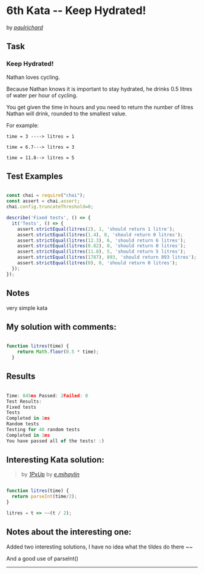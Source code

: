 # 6th Kata -- Keep Hydrated!






by *[paulrichard](https://www.codewars.com/users/paulrichard)*


## Task

### Keep Hydrated!


Nathan loves cycling.

Because Nathan knows it is important to stay hydrated, he drinks 0.5 litres of water per hour of cycling.

You get given the time in hours and you need to return the number of litres Nathan will drink, rounded to the smallest value.

For example:
```
time = 3 ----> litres = 1

time = 6.7---> litres = 3

time = 11.8--> litres = 5
```


## Test Examples

```js

const chai = require("chai");
const assert = chai.assert;
chai.config.truncateThreshold=0;

describe('Fixed tests', () => {
  it('Tests', () => {
    assert.strictEqual(litres(2), 1, 'should return 1 litre');
    assert.strictEqual(litres(1.4), 0, 'should return 0 litres');
    assert.strictEqual(litres(12.3), 6, 'should return 6 litres');
    assert.strictEqual(litres(0.82), 0, 'should return 0 litres');
    assert.strictEqual(litres(11.8), 5, 'should return 5 litres');
    assert.strictEqual(litres(1787), 893, 'should return 893 litres');
    assert.strictEqual(litres(0), 0, 'should return 0 litres');
  });
});

```


## Notes

very simple kata

## My solution with comments:

```js

function litres(time) {
    return Math.floor(0.5 * time);
  }

```


## Results

```js

Time: 845ms Passed: 2Failed: 0
Test Results:
Fixed tests
Tests
Completed in 1ms
Random tests
Testing for 40 random tests
Completed in 1ms
You have passed all of the tests! :)

```

## Interesting Kata solution:
> by *[1PxUp](https://www.codewars.com/users/1PxUp)*
> by *[e.mihaylin](https://www.codewars.com/users/e.mihaylin)*


```js

function litres(time) {
  return parseInt(time/2);
}

litres = t => ~~(t / 2);


```

## Notes about the interesting one:

Added two interesting solutions, I have no idea what the tildes do there ~~

And a good use of parseInt()

---